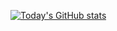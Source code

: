 [![Today's GitHub stats](https://github-readme-stats.vercel.app/api?username=todayisyesterday&theme=dark)](https://github.com/anuraghazra/github-readme-stats)
